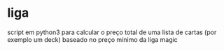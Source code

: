 # liga
script em python3 para calcular o preço total de uma lista de cartas (por exemplo um deck) baseado no preço mínimo da liga magic

